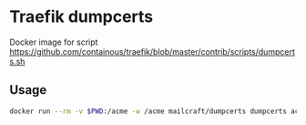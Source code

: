 # Traefik dumpcerts

Docker image for script https://github.com/containous/traefik/blob/master/contrib/scripts/dumpcerts.sh


## Usage

```bash
docker run --rm -v $PWD:/acme -w /acme mailcraft/dumpcerts dumpcerts acme.json ./
```
